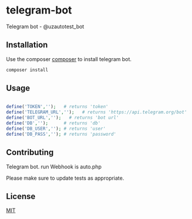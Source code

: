 # telegram-bot

Telegram bot - @uzautotest_bot

## Installation

Use the composer [composer](https://getcomposer.org/) to install telegram bot.

```bash
composer install
```

## Usage

```php

define('TOKEN','');   # returns 'token'
define('TELEGRAM_URL','');   # returns 'https://api.telegram.org/bot'
define('BOT_URL','');   # returns 'bot url'
define('DB','');      # returns 'db'
define('DB_USER',''); # returns 'user'
define('DB_PASS',''); # returns 'password'
```

## Contributing
Telegram bot. run Webhook is auto.php

Please make sure to update tests as appropriate.

## License
[MIT](https://choosealicense.com/licenses/mit/)
